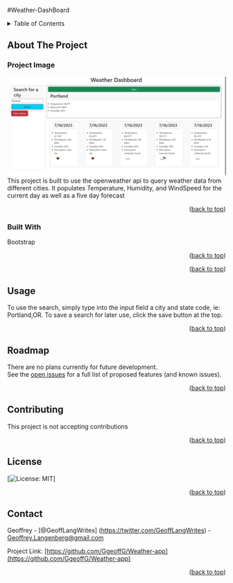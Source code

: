 #Weather-DashBoard

  <!-- TABLE OF CONTENTS -->
  <details>
    <summary>Table of Contents</summary>
    <ol>
      <li>
        <a href="#about-the-project">About The Project</a>
        <ul>
          <li><a href="#Project Image">Project Images</a></li>
          <li><a href="#built-with">Built With</a></li>
        </ul>
      </li>
      <li>
        <a href="#getting-started">Getting Started</a>
        <ul>
          <li><a href="#prerequisites">Prerequisites</a></li>
          <li><a href="#installation">Installation</a></li>
        </ul>
      </li>
      <li><a href="#usage">Usage</a></li>
      <li><a href="#roadmap">Roadmap</a></li>
      <li><a href="#contributing">Contributing</a></li>
      <li><a href="#license">License</a></li>
      <li><a href="#contact">Contact</a></li>
      <li><a href="#acknowledgments">Acknowledgments</a></li>
    </ol>
  </details>
  
  
  
  <!-- ABOUT THE PROJECT -->
  ## About The Project
  ### Project Image  
  ![product-screenshot](https://github.com/GgeoffG/Weather-app/blob/main/images/example.png)<br>
  This project is built to use the openweather api to query weather data from different cities. It populates Temperature, Humidity, and WindSpeed for the current day as well as a five day forecast
  <p align="right">(<a href="#readme-top">back to top</a>)</p>
  
  
  
  ### Built With
  Bootstrap
  <p align="right">(<a href="#readme-top">back to top</a>)</p>
  
  
  
  <!-- GETTING STARTED -->
  
  
  
  
 
  
  <p align="right">(<a href="#readme-top">back to top</a>)</p>
  
  
  
  <!-- USAGE EXAMPLES -->
  ## Usage <br>
  To use the search, simply type into the input field a city and state code, ie: Portland,OR. To save a search for later use, click the save button at the top.
  
  <p align="right">(<a href="#readme-top">back to top</a>)</p>
  
  
  
  <!-- ROADMAP -->
  ## Roadmap
  There are no plans currently for future development. <br> 
  See the [open issues](https://github.com/GgeoffG/Weather-app/issues) for a full list of proposed features (and known issues).
  
  <p align="right">(<a href="#readme-top">back to top</a>)</p>
  
  
  
  <!-- CONTRIBUTING -->
  ## Contributing
  This project is not accepting contributions
  <p align="right">(<a href="#readme-top">back to top</a>)</p>
  
  
  
  <!-- LICENSE -->
   ## License <br>
  [![License: MIT](https://img.shields.io/badge/License-MIT-yellow.svg)]
  <p align="right">(<a href="#readme-top">back to top</a>)</p>

  <!-- CONTACT -->

## Contact

Geoffrey - [@GeoffLangWrites] (https://twitter.com/GeoffLangWrites) - Geoffrey.Langenberg@gmail.com

Project Link: [https://github.com/GgeoffG/Weather-app](https://github.com/GgeoffG/Weather-app)

  <p align="right">(<a href="#readme-top">back to top</a>)</p>
  
  
  <!-- ACKNOWLEDGMENTS -->
